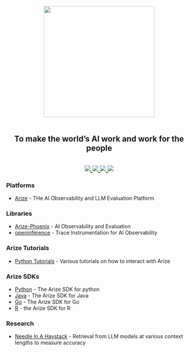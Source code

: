 <div align="center">
  <img src="https://storage.googleapis.com/arize-assets/arize-logo-white.jpg" width="300" /><br><br>
  <h2>To make the world’s AI work and work for the people<h2>
  <p align="center">
    <a
    href="https://twitter.com/arizeai">
        <img src="https://img.shields.io/badge/X/Twitter-000000?style=for-the-badge&logo=x&logoColor=white" />
    </a>
    <a href="https://www.linkedin.com/company/arizeai">
        <img src="https://img.shields.io/badge/LinkedIn-0077B5?style=for-the-badge&logo=linkedin&logoColor=white" />
    </a>
    <a href="https://join.slack.com/t/arize-ai/shared_invite/zt-1px8dcmlf-fmThhDFD_V_48oU7ALan4Q">
        <img src="https://img.shields.io/badge/Slack-4A154B?style=for-the-badge&logo=slack&logoColor=white" />
    </a>
    <a href="https://www.youtube.com/@arizeai">
        <img src="https://img.shields.io/badge/YouTube-FF0000?style=for-the-badge&logo=youtube&logoColor=white" />
    </a>
  </p>
</div>

### Platforms
- [Arize](https://arize.com/) - THe AI Observability and LLM Evaluation Platform

### Libraries
- [Arize-Phoenix](https://github.com/Arize-ai/phoenix) - AI Observability and Evaluation
- [openinference](https://github.com/Arize-ai/openinference) - Trace Instrumentation for AI Observability

### Arize Tutorials
- [Python Tutorials](https://github.com/Arize-ai/tutorials_python) - Various tutorials on how to interact with Arize

### Arize SDKs
- [Python](https://github.com/Arize-ai/client_python) - The Arize SDK for python
- [Java](https://github.com/Arize-ai/client_java) - The Arize SDK for Java
- [Go](https://github.com/Arize-ai/client_golang) - The Arize SDK for Go
- [R](https://github.com/Arize-ai/client_r) - the Arize SDK for R

### Research
- [Needle In A Haystack](https://github.com/Arize-ai/LLMTest_NeedleInAHaystack) - Retrieval from LLM models at various context lengths to measure accuracy
